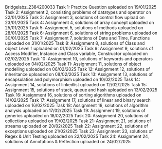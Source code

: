 Bridgelabz_2384200033
Task 1: Practice Question uploaded on 19/01/2025
Task 2: Assignment 2, consisting problems of datatypes and operator on 22/01/2025
Task 3: Assignment 3, solutions of control flow upload on 23/01/2025
Task 4: Assignment 4, solutions of array concept uploaded on 25/01/2025
Task 5: Assignment 5, solutions of methods uploaded on 28/01/2025
Task 6: Assignment 6, solutions of string problems uploaded on 30/01/2025
Task 7: Assignment 7, solutions of Date and Time, Functions uploaded on 31/01/2025
Task 8: Assignment 8, solutions of Class and object Level 1 uploaded on 01/02/2025
Task 9: Assignment 9, solutions of Access Modifier, Instance and Class variable, Constructor uploaded on 02/02/2025
Task 10: Assignment 10, solutions of keywords and operators uploaded on 04/02/2025
Task 11: Assignment 11, solutions of object modelling uploaded on 06/02/2025
Task 12: Assignment 12, solutions of inheritance uploaded on 08/02/2025
Task 13: Assignment 13, solutions of encapsulation and polymorphism uploaded on 10/02/2025
Task 14: Assignment 14, solutions of linkedlist uploaded on 12/02/2025
Task 15: Assignment 15, solutions of stack, queue and hash uploaded on 13/02/2025
Task 16: Assignment 16, solutions of sorting algorithms uploaded on 14/02/2025
Task 17: Assignment 17, solutions of linear and binary search uploaded on 16/02/2025
Task 18: Assignment 18, solutions of algorithm analysis uploaded on 17/02/2025
Task 19: Assignment 19, solutions of generics uploaded on 18/02/2025
Task 20: Assignment 20, solutions of collections uploaded on 19/02/2025
Task 21: Assignment 21, solutions of streams uploaded on 20/02/2025
Task 22: Assignment 22, solutions of exceptions uploaded on 21/02/2025
Task 23: Assignment 23, solutions of Regex & Unit Testing uploaded on 22/02/2025
Task 24: Assignment 24, solutions of Annotations & Reflection uploaded on 24/02/2025
